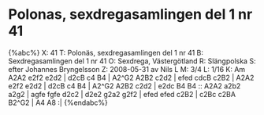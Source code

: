 # Polonas, sexdregasamlingen del 1 nr 41

{%abc%}
X: 41
T: Polonäs, sexdregasamlingen del 1 nr 41
B: Sexdregasamlingen del 1 nr 41
O: Sexdrega, Västergötland
R: Slängpolska
S: efter Johannes Bryngelsson
Z: 2008-05-31 av Nils L
M: 3/4
L: 1/16
K: Am
A2A2 e2f2 e2d2 | d2cB c4 B4 | A2^G2 A2B2 c2d2 | efed cdcB c2B2 |
A2A2 e2f2 e2d2 | d2cB c4 B4 | A2^G2 A2B2 c2d2 | e2dc B4 B4 ::
A2A2 a2b2 a2g2 | agfe fgfe d2c2 | d2e2 g2a2 g2f2 | 
efed efed c2B2 | c2Bc c2BA B2^G2 | A4 A8 :|
{%endabc%}

